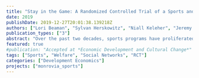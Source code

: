 ```yaml
---
title: "Stay in the Game: A Randomized Controlled Trial of a Sports and Life Skills Program for Vulnerable Youth in Liberia"
date: 2019
publishDate: 2019-12-27T20:01:38.139218Z
authors: ["Lori Beaman", "Sylvan Herskowitz", "Niall Keleher", "Jeremy Magruder"]
publication_types: ["3"]
abstract: "Over the past two decades, sports programs have proliferated as a mode of engaging youth in development projects. Thousands of organizations, millions of participants, and hundreds of millions of dollars are invested in sports-based development programs each year. The underlying belief that sports promote socioemotional skills, improve psychological well-being, and foster traits that boost labor force productivity has provided motivation to expand funding and offerings of sport for development (SFD) programs. We partnered with an international NGO to randomly assign 1200 young adults to a sports and life skills development program. While we do not see evidence of improved psychosocial outcomes or resilience, we do find evidence that the program caused a 0.12 standard deviation increase in labor force participation. Secondary analysis suggests that the effects are strongest among those likely to be most disadvantaged in the labor market."
featured: true
#publication: "Accepted at *Economic Development and Cultural Change*"
tags: ["Sports", "Welfare", "Social Networks", "RCT"]
categories: ["Development Economics"]
projects: ["monrovia_sports"]
---
```


